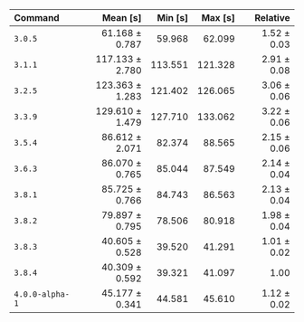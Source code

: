 | Command | Mean [s] | Min [s] | Max [s] | Relative |
|:---|---:|---:|---:|---:|
| `3.0.5` | 61.168 ± 0.787 | 59.968 | 62.099 | 1.52 ± 0.03 |
| `3.1.1` | 117.133 ± 2.780 | 113.551 | 121.328 | 2.91 ± 0.08 |
| `3.2.5` | 123.363 ± 1.283 | 121.402 | 126.065 | 3.06 ± 0.06 |
| `3.3.9` | 129.610 ± 1.479 | 127.710 | 133.062 | 3.22 ± 0.06 |
| `3.5.4` | 86.612 ± 2.071 | 82.374 | 88.565 | 2.15 ± 0.06 |
| `3.6.3` | 86.070 ± 0.765 | 85.044 | 87.549 | 2.14 ± 0.04 |
| `3.8.1` | 85.725 ± 0.766 | 84.743 | 86.563 | 2.13 ± 0.04 |
| `3.8.2` | 79.897 ± 0.795 | 78.506 | 80.918 | 1.98 ± 0.04 |
| `3.8.3` | 40.605 ± 0.528 | 39.520 | 41.291 | 1.01 ± 0.02 |
| `3.8.4` | 40.309 ± 0.592 | 39.321 | 41.097 | 1.00 |
| `4.0.0-alpha-1` | 45.177 ± 0.341 | 44.581 | 45.610 | 1.12 ± 0.02 |
